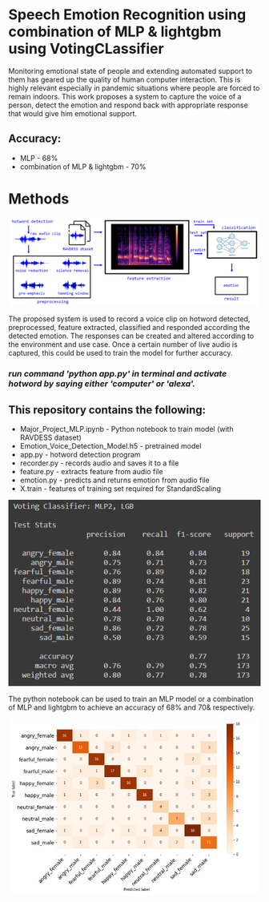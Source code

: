 # Speech Emotion Recognition using combination of MLP & lightgbm using VotingCLassifier 

Monitoring emotional state of people and extending automated support to them has geared up the quality of human computer interaction. This is highly relevant especially in pandemic situations where people are forced to remain indoors. This work proposes a system to capture the voice of a person, detect the emotion and respond back with appropriate response that would give him emotional support.

## Accuracy:
* MLP - 68%
* combination of MLP & lightgbm - 70%

# Methods
![](images/audio.jpg?raw=true)

The proposed system is used to record a voice clip on hotword detected, preprocessed, feature extracted, classified and responded according the detected emotion. The responses can be created and altered according to the environment and use case. Once a certain number of live audio is captured, this could be used to train the model for further accuracy.

### *run command 'python app.py' in terminal and activate hotword by saying either 'computer' or 'alexa'.*

## This repository contains the following:

* Major_Project_MLP.ipynb - Python notebook to train model (with RAVDESS dataset)
* Emotion_Voice_Detection_Model.h5 - pretrained model
* app.py - hotword detection program
* recorder.py - records audio and saves it to a file
* feature.py - extracts feature from audio file
* emotion.py - predicts and returns emotion from audio file
* X.train - features of training set required for StandardScaling

![](images/test.png?raw=true)

The python notebook can be used to train an MLP model or a combination of MLP and lightgbm to achieve an accuracy of 68% and 70& respectively.

![](images/confusion_matrix_test.jpg?raw=true)
